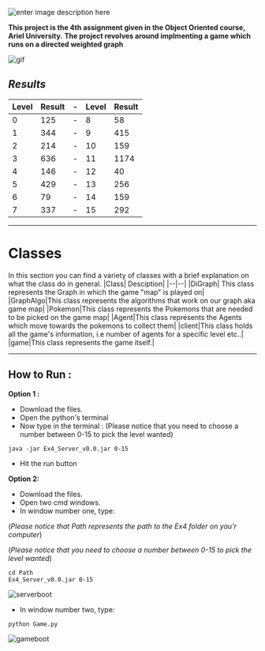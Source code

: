 ![enter image description here](https://i.imgur.com/mSCTk6k.png)

**This project is the 4th assignment given in the Object Oriented course, Ariel University.**
**The project revolves around implmenting a game which runs on a directed weighted graph**

![gif](https://i.imgur.com/cuIxGdE.gif)

## ***Results***

|Level|Result| - |Level| Result|
|--|--|--|--|--|
|0|125 |-|8|58|
|1|344 |-|9|415|
|2|214 |-|10|159|
|3|636 |-|11| 1174|
|4|146 |-|12|40 |
|5|429|-|13|256 |
|6| 79|-|14 |159 |
|7| 337|-|15 |292 |


-----------------------------------------------------------------------------
# **Classes**
In this section you can find a variety of classes with a brief explanation on what the class do in general.
|Class| Desciption|
|--|--|
|DiGraph| This class represents the Graph in which the game "map" is played on|
|GraphAlgo|This class represents the algorithms that work on our graph aka game map|
|Pokemon|This class represents the Pokemons that are needed to be picked on the game map|
|Agent|This class represents the Agents which move towards the pokemons to collect them|
|client|This class holds all the game's information, i.e number of agents for a specific level etc..|
|game|This class represents the game itself.|

-----------------------------------------------------------------------------
## **How to Run :** 
**Option 1 :**
- Download the files.
- Open the python's terminal
- Now type in the terminal : 
(Please notice that you need to choose a number between 0-15 to pick the level wanted)
```console
java -jar Ex4_Server_v0.0.jar 0-15
```
- Hit the run button

**Option 2:**
- Download the files.
- Open two cmd windows.
- In window number one, type:

(*Please notice that Path represents the path to the Ex4 folder on you'r computer*)

(*Please notice that you need to choose a number between 0-15 to pick the level wanted*)

```console
cd Path
Ex4_Server_v0.0.jar 0-15
```
![serverboot](https://i.imgur.com/lQQkETO.png)
- In window number two, type:
```console
python Game.py
```
![gameboot](https://i.imgur.com/34kHmIX.png)
